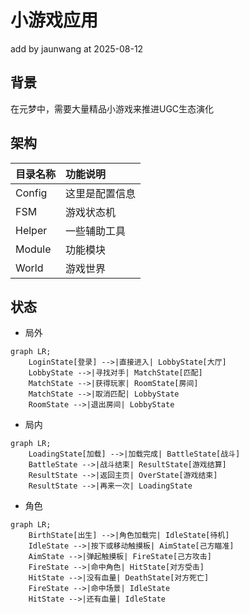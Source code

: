 # 小游戏应用
add by jaunwang at 2025-08-12
## 背景
在元梦中，需要大量精品小游戏来推进UGC生态演化
## 架构
|目录名称|功能说明
|:------|:------|
|Config|这里是配置信息
|FSM|游戏状态机
|Helper|一些辅助工具
|Module|功能模块
|World|游戏世界
## 状态
* 局外
```mermaid
graph LR;
    LoginState[登录] -->|直接进入| LobbyState[大厅]
    LobbyState -->|寻找对手| MatchState[匹配]
    MatchState -->|获得玩家| RoomState[房间]
    MatchState -->|取消匹配| LobbyState
    RoomState -->|退出房间| LobbyState
```
* 局内
```mermaid
graph LR;
    LoadingState[加载] -->|加载完成| BattleState[战斗]
    BattleState -->|战斗结束| ResultState[游戏结算]
    ResultState -->|返回主页| OverState[游戏结束]
    ResultState -->|再来一次| LoadingState
```
* 角色
```mermaid
graph LR;
    BirthState[出生] -->|角色加载完| IdleState[待机]
    IdleState -->|按下或移动触摸板| AimState[己方瞄准]
    AimState -->|弹起触摸板| FireState[己方攻击]
    FireState -->|命中角色| HitState[对方受击]
    HitState -->|没有血量| DeathState[对方死亡]
    FireState -->|命中场景| IdleState
    HitState -->|还有血量| IdleState
```
